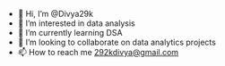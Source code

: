 - 👋 Hi, I’m @Divya29k
- 👀 I’m interested in data analysis
- 🌱 I’m currently learning DSA
- 💞️ I’m looking to collaborate on data analytics projects
- 📫 How to reach me 292kdivya@gmail.com

<!---
Divya29k/Divya29k is a ✨ special ✨ repository because its `README.md` (this file) appears on your GitHub profile.
You can click the Preview link to take a look at your changes.
--->
